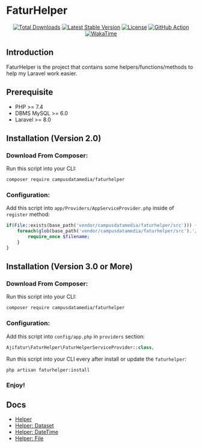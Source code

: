 # FaturHelper

<p align="center">
  <a href="https://packagist.org/packages/campusdatamedia/faturhelper"><img src="https://poser.pugx.org/campusdatamedia/faturhelper/d/total.svg" alt="Total Downloads"></a>
  <a href="https://packagist.org/packages/campusdatamedia/faturhelper"><img src="https://poser.pugx.org/campusdatamedia/faturhelper/v/stable.svg" alt="Latest Stable Version"></a>
  <a href="https://packagist.org/packages/campusdatamedia/faturhelper"><img src="https://poser.pugx.org/campusdatamedia/faturhelper/license.svg" alt="License"></a>
  <a href="https://github.com/campusdatamedia/faturhelper/actions/workflows/main.yml"><img src="https://github.com/campusdatamedia/faturhelper/actions/workflows/main.yml/badge.svg?branch=master" alt="GitHub Action"></a>
  <a href="https://wakatime.com/@ajifatur"><img src="https://wakatime.com/badge/user/7096d127-6916-4f3e-add2-b7f5ca9e1b66/project/f840f725-5b03-4345-809c-24f1142d91ae.svg" alt="WakaTime"></a>
</p>

## Introduction

FaturHelper is the project that contains some helpers/functions/methods to help my Laravel work easier.

## Prerequisite
- PHP >= 7.4
- DBMS MySQL >= 6.0
- Laravel >= 8.0

## Installation (Version 2.0)

### Download From Composer:

Run this script into your CLI:

```sh
composer require campusdatamedia/faturhelper
```

### Configuration:

Add this script into `app/Providers/AppServiceProvider.php` inside of `register` method:

``` php
if(File::exists(base_path('vendor/campusdatamedia/faturhelper/src'))) {
    foreach(glob(base_path('vendor/campusdatamedia/faturhelper/src').'/Helpers/*.php') as $filename) {
        require_once $filename;
    }
}
```

## Installation (Version 3.0 or More)

### Download From Composer:

Run this script into your CLI:

```sh
composer require campusdatamedia/faturhelper
```

### Configuration:

Add this script into `config/app.php` in `providers` section:

``` php
Ajifatur\FaturHelper\FaturHelperServiceProvider::class,
```

Run this script into your CLI every after install or update the `faturhelper`:

```sh
php artisan faturhelper:install
```

### Enjoy!

## Docs
- [Helper](https://github.com/campusdatamedia/faturhelper/blob/master/readme/Helper.md)
- [Helper: Dataset](https://github.com/campusdatamedia/faturhelper/blob/master/readme/Dataset.md)
- [Helper: DateTime](https://github.com/campusdatamedia/faturhelper/blob/master/readme/DateTime.md)
- [Helper: File](https://github.com/campusdatamedia/faturhelper/blob/master/readme/File.md)
